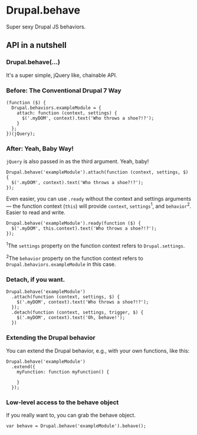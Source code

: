 # Drupal.behave

Super sexy Drupal JS behaviors.

## API in a nutshell

### Drupal.behave(...)

It's a super simple, jQuery like, chainable API.

### Before: The Conventional Drupal 7 Way

```
(function ($) {
  Drupal.behaviors.exampleModule = {
    attach: function (context, settings) {
      $('.myDOM', context).text('Who throws a shoe?!?');
    }
  };
})(jQuery);
```

### After: Yeah, Baby Way!

`jQuery` is also passed in as the third argument. Yeah, baby!

```
Drupal.behave('exampleModule').attach(function (context, settings, $) {
  $('.myDOM', context).text('Who throws a shoe?!?');
});
```

Even easier, you can use `.ready` without the context and settings arguments — the function context (`this`) will provide `context`, `settings`<sup>1</sup>, and `behavior`<sup>2</sup>. Easier to read and write.

```
Drupal.behave('exampleModule').ready(function ($) {
  $('.myDOM', this.context).text('Who throws a shoe?!?');
});
```
<sup>1</sup>The `settings` property on the function context refers to `Drupal.settings`.

<sup>2</sup>The `behavior` property on the function context refers to `Drupal.behaviors.exampleModule` in this case.

### Detach, if you want.

```
Drupal.behave('exampleModule')
  .attach(function (context, settings, $) {
    $('.myDOM', context).text('Who throws a shoe?!?');
  });
  .detach(function (context, settings, trigger, $) {
    $('.myDOM', context).text('Oh, behave!'); 
  })
```

### Extending the Drupal behavior

You can extend the Drupal behavior, e.g., with your own functions, like this:

```
Drupal.behave('exampleModule')
  .extend({
    myFunction: function myFunction() {

    }
  });
```

### Low-level access to the behave object

If you really want to, you can grab the behave object.

```
var behave = Drupal.behave('exampleModule').behave();
```
